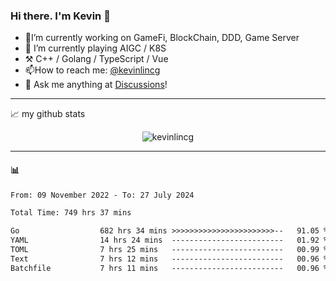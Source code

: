 ### Hi there. I'm Kevin 👋

- 🔭I’m currently working on GameFi, BlockChain, DDD, Game Server
- 🌱 I’m currently playing AIGC / K8S
-   :hammer_and_pick: C++ / Golang / TypeScript / Vue
- 📫How to reach me: [@kevinlincg](https://twitter.com/kevinlincg) 
-   :thought_balloon: Ask me anything at [Discussions](https://github.com/kevinlincg/kevinlincg/issues/new)!

---

📈 my github stats

<p align="center"> <img src="https://github-readme-stats-ouuan.vercel.app/api?username=kevinlincg&theme=dark&show_icons=true&count_private=true" alt="kevinlincg" />

---

#### :bar_chart: 

<!--START_SECTION:waka-->

```txt
From: 09 November 2022 - To: 27 July 2024

Total Time: 749 hrs 37 mins

Go                  682 hrs 34 mins >>>>>>>>>>>>>>>>>>>>>>>--   91.05 %
YAML                14 hrs 24 mins  -------------------------   01.92 %
TOML                7 hrs 25 mins   -------------------------   00.99 %
Text                7 hrs 12 mins   -------------------------   00.96 %
Batchfile           7 hrs 11 mins   -------------------------   00.96 %
```

<!--END_SECTION:waka-->

